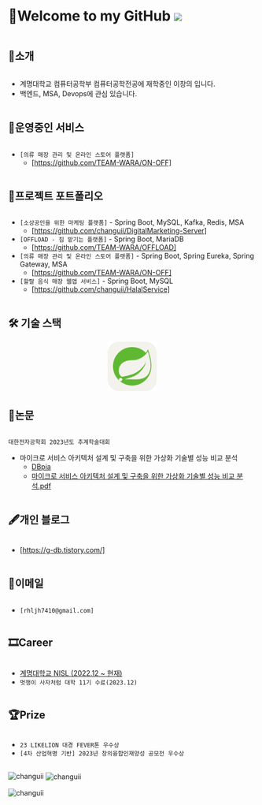 # 👋Welcome to my GitHub ![](https://komarev.com/ghpvc/?username=changuii&label=Profile%20views&color=af4bf1&style=flat) 

<h2 style="display: inline-block; vertical-align: middle;">📌소개</h2>

- 계명대학교 컴퓨터공학부 컴퓨터공학전공에 재학중인 이창의 입니다.
- 백엔드, MSA, Devops에 관심 있습니다.

<h2 style="display: inline-block; vertical-align: middle;">🚀운영중인 서비스</h2>

- `[의류 매장 관리 및 온라인 스토어 플랫폼]`
  - [https://github.com/TEAM-WARA/ON-OFF]

<h2 style="display: inline-block; vertical-align: middle;">💼프로젝트 포트폴리오</h2>

- `[소상공인을 위한 마케팅 플랫폼]` - Spring Boot, MySQL, Kafka, Redis, MSA
  - [https://github.com/changuii/DigitalMarketing-Server]
- `[OFFLOAD - 짐 맡기는 플랫폼]` - Spring Boot, MariaDB
  - [https://github.com/TEAM-WARA/OFFLOAD]
- `[의류 매장 관리 및 온라인 스토어 플랫폼]` - Spring Boot, Spring Eureka, Spring Gateway, MSA
  - [https://github.com/TEAM-WARA/ON-OFF]
- `[할랄 음식 매장 웹앱 서비스]` - Spring Boot, MySQL
  - [https://github.com/changuii/HalalService]  


  
<h2 style="display: inline-block; vertical-align: middle;">🛠 기술 스택</h2>

<div align=center>
<!-- 

<img src="./assets/Java-Light.svg" alt="" height=100px>

<img src="./assets/AWS-Light.svg" alt="" height=100px>
<img src="./assets/Docker.svg" alt="" height=100px>
<img src="./assets/MySQL-Light.svg" alt="" height=100px> 
<img src="./assets/Gradle-Light.svg" alt="" height=100px>
<img src="./assets/Hibernate-Light.svg" alt="" height=100px>
-->

<img src="./assets/Spring-Light.svg" alt="" height=100px>




</div>


<h2 style="display: inline-block; vertical-align: middle;">📜논문</h2>

`대한전자공학회 2023년도 추계학술대회`
- 마이크로 서비스 아키텍처 설계 및 구축을 위한 가상화 기술별 성능 비교 분석
  - [DBpia](https://www.dbpia.co.kr/journal/articleDetail?nodeId=NODE11701299)
  - [마이크로 서비스 아키텍처 설계 및 구축을 위한 가상화 기술별 성능 비교 분석.pdf](https://github.com/changuii/changuii/files/13615849/default.pdf)

  
<h2 style="display: inline-block; vertical-align: middle;">🖋개인 블로그</h2>

- [https://g-db.tistory.com/]

<h2 style="display: inline-block; vertical-align: middle;">📧이메일</h2>

- `[rhljh7410@gmail.com]`

<h2 style="display: inline-block; vertical-align: middle;">🎞Career </h2>

- [계명대학교 NISL (2022.12 ~ 현재)](http://nisl.kmu.ac.kr/members.html)
- `멋쟁이 사자처럼 대학 11기 수료(2023.12)`

<h2 style="display: inline-block; vertical-align: middle;">🏆Prize </h2>

- `23 LIKELION 대경 FEVER톤 우수상`
- `[4차 산업혁명 기반] 2023년 창의융합인재양성 공모전 우수상`

## 
<p><img align="left" src="https://github-readme-stats.vercel.app/api/top-langs?username=changuii&show_icons=true&theme=radical&locale=en&layout=compact" alt="changuii" /></p>

<p>&nbsp;<img align="center" src="https://github-readme-stats.vercel.app/api?username=changuii&show_icons=true&theme=radical&locale=en" alt="changuii" /></p>

<p><img align="center" src="https://github-readme-streak-stats.herokuapp.com/?user=changuii&theme=dark" alt="changuii" /></p>
